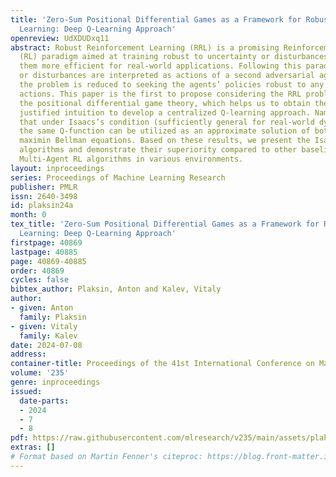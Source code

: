```yaml
---
title: 'Zero-Sum Positional Differential Games as a Framework for Robust Reinforcement
  Learning: Deep Q-Learning Approach'
openreview: UdXDUDxq11
abstract: Robust Reinforcement Learning (RRL) is a promising Reinforcement Learning
  (RL) paradigm aimed at training robust to uncertainty or disturbances models, making
  them more efficient for real-world applications. Following this paradigm, uncertainty
  or disturbances are interpreted as actions of a second adversarial agent, and thus,
  the problem is reduced to seeking the agents’ policies robust to any opponent’s
  actions. This paper is the first to propose considering the RRL problems within
  the positional differential game theory, which helps us to obtain theoretically
  justified intuition to develop a centralized Q-learning approach. Namely, we prove
  that under Isaacs’s condition (sufficiently general for real-world dynamical systems),
  the same Q-function can be utilized as an approximate solution of both minimax and
  maximin Bellman equations. Based on these results, we present the Isaacs Deep Q-Network
  algorithms and demonstrate their superiority compared to other baseline RRL and
  Multi-Agent RL algorithms in various environments.
layout: inproceedings
series: Proceedings of Machine Learning Research
publisher: PMLR
issn: 2640-3498
id: plaksin24a
month: 0
tex_title: 'Zero-Sum Positional Differential Games as a Framework for Robust Reinforcement
  Learning: Deep Q-Learning Approach'
firstpage: 40869
lastpage: 40885
page: 40869-40885
order: 40869
cycles: false
bibtex_author: Plaksin, Anton and Kalev, Vitaly
author:
- given: Anton
  family: Plaksin
- given: Vitaly
  family: Kalev
date: 2024-07-08
address:
container-title: Proceedings of the 41st International Conference on Machine Learning
volume: '235'
genre: inproceedings
issued:
  date-parts:
  - 2024
  - 7
  - 8
pdf: https://raw.githubusercontent.com/mlresearch/v235/main/assets/plaksin24a/plaksin24a.pdf
extras: []
# Format based on Martin Fenner's citeproc: https://blog.front-matter.io/posts/citeproc-yaml-for-bibliographies/
---
```

